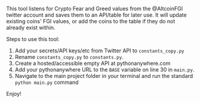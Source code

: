 This tool listens for Crypto Fear and Greed values from the @AltcoinFGI twitter account and saves them to an API/table for later use. It will update existing coins' FGI values, or add the coins to the table if they do not already exist within.

Steps to use this tool:

1. Add your secrets/API keys/etc from Twitter API to `constants_copy.py`
2. Rename `constants_copy.py` to `constants.py`.
3. Create a hosted/accessible empty API at pythonanywhere.com
4. Add your pythonanywhere URL to the `BASE` variable on line 30 in `main.py`.
5. Navigate to the main project folder in your terminal and run the standard `python main.py` command

Enjoy!